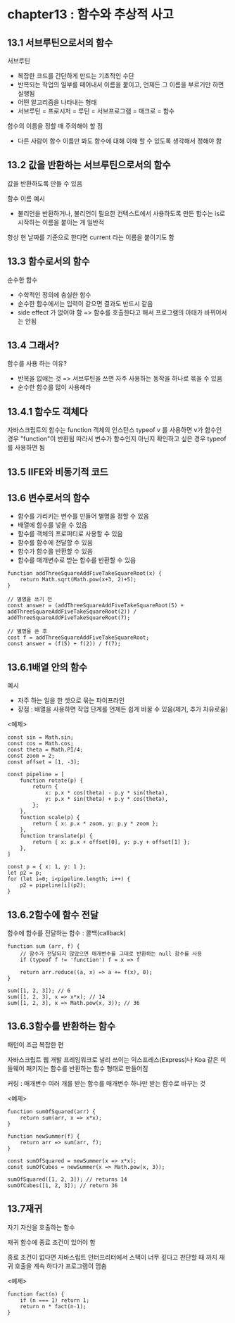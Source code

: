 # chapter13 : 함수와 추상적 사고
## 13.1 서브루틴으로서의 함수
서브루틴
* 복잡한 코드를 간단하게 만드는 기초적인 수단
* 반복되는 작업의 일부를 떼어내서 이름을 붙이고, 언제든 그 이름을 부르기만 하면 실행됨
* 어떤 알고리즘을 나타내는 형태
* 서브루틴 = 프로시저 = 루틴 = 서브프로그램 = 매크로 = 함수

함수의 이름을 정할 때 주의해야 할 점
* 다른 사람이 함수 이름만 봐도 함수에 대해 이해 할 수 있도록 생각해서 정해야 함

## 13.2 값을 반환하는 서브루틴으로서의 함수
값을 반환하도록 만들 수 있음

함수 이름 예시
* 불리언을 반환하거나, 불리언이 필요한 컨텍스트에서 사용하도록 만든 함수는 is로 시작하는 이름을 붙이는 게 일반적

항상 현 날짜를 기준으로 한다면 current 라는 이름을 붙이기도 함

## 13.3 함수로서의 함수
순수한 함수
* 수학적인 정의에 충실한 함수
* 순수한 함수에서는 입력이 같으면 결과도 반드시 같음
* side effect 가 없어야 함 => 함수를 호출한다고 해서 프로그램의 아태가 바뀌어서는 안됨

## 13.4 그래서?
함수를 사용 하는 이유?
* 반복을 없애는 것 => 서브루틴을 쓰면 자주 사용하는 동작을 하나로 묶을 수 있음
* 순수한 함수를 많이 사용해라 

## 13.4.1 함수도 객체다
자바스크립트의 함수는 function 객체의 인스턴스
typeof v 를 사용하면 v가 함수인 경우 "function"이 반환됨
따라서 변수가 함수인지 아닌지 확인하고 싶은 경우 typeof를 사용하면 됨

## 13.5 IIFE와 비동기적 코드

## 13.6 변수로서의 함수
* 함수를 가리키는 변수를 만들어 별명을 정할 수 있음
* 배열에 함수를 넣을 수 있음
* 함수를 객체의 프로퍼티로 사용할 수 있음
* 함수를 함수에 전달할 수 있음
* 함수가 함수를 반환할 수 있음
* 함수를 매개변수로 받는 함수를 반환할 수 있음
```
function addThreeSquareAddFiveTakeSquareRoot(x) {
    return Math.sqrt(Math.pow(x+3, 2)+5);
}
​
// 별명을 쓰기 전
const answer = (addThreeSquareAddFiveTakeSquareRoot(5) + addThreeSquareAddFiveTakeSquareRoot(2)) / addThreeSquareAddFiveTakeSquareRoot(7);
​
// 별명을 쓴 후
cost f = addThreeSquareAddFiveTakeSquareRoot;
const answer = (f(5) + f(2)) / f(7);
```

## 13.6.1배열 안의 함수
예시
* 자주 하는 일을 한 셋으로 묶는 파이프라인
* 장점 : 배열을 사용하면 작업 단계를 언제든 쉽게 바꿀 수 있음(제거, 추가 자유로움)

<예제>
```
const sin = Math.sin;
const cos = Math.cos;
const theta = Math.PI/4;
const zoom = 2;
const offset = [1, -3];
​
const pipeline = [
    function rotate(p) {
        return {
            x: p.x * cos(theta) - p.y * sin(theta),
            y: p.x * sin(theta) + p.y * cos(theta),
        };
    },
    function scale(p) {
        return { x: p.x * zoom, y: p.y * zoom };
    },
    function translate(p) {
        return { x: p.x + offset[0], y: p.y + offset[1] };
    },
]
​
const p = { x: 1, y: 1 };
let p2 = p;
for (let i=0; i<pipeline.length; i++) {
    p2 = pipeline[i](p2);
}
```

## 13.6.2함수에 함수 전달
함수에 함수를 전달하는 함수 : 콜백(callback)
```
function sum (arr, f) {
    // 함수가 전달되지 않았으면 매개변수를 그대로 반환하는 null 함수를 사용
    if (typeof f != 'function') f = x => f
    
    return arr.reduce((a, x) => a += f(x), 0);
}
​
sum([1, 2, 3]); // 6
sum([1, 2, 3], x => x*x); // 14
sum([1, 2, 3], x => Math.pow(x, 3)); // 36
```

## 13.6.3함수를 반환하는 함수
패턴이 조금 복잡한 편

자바스크립트 웹 개발 프레임워크로 널리 쓰이는 익스프레스(Express)나 Koa 같은 미들웨어 패키지는 함수를 반환하는 함수 형태로 만들어짐

커링 : 매개변수 여러 개를 받는 함수를 매개변수 하나만 받는 함수로 바꾸는 것

<예제>
```
function sumOfSquared(arr) {
    return sum(arr, x => x*x);
}
​
function newSummer(f) {
    return arr => sum(arr, f);
}
​
const sumOfSquared = newSummer(x => x*x);
const sumOfCubes = newSummer(x => Math.pow(x, 3));
​
sumOfSquared([1, 2, 3]); // returns 14
sumOfCubes([1, 2, 3]); // return 36

```

## 13.7재귀
자기 자신을 호출하는 함수

재귀 함수에 종료 조건이 있어야 함

종료 조건이 없다면 자바스립트 인터프리터에서 스택이 너무 깊다고 판단할 때 까지 재귀 호출을 계속 하다가 프로그램이 멈춤

<예제>
```
function fact(n) {
    if (n === 1) return 1;
    return n * fact(n-1);
}
```
